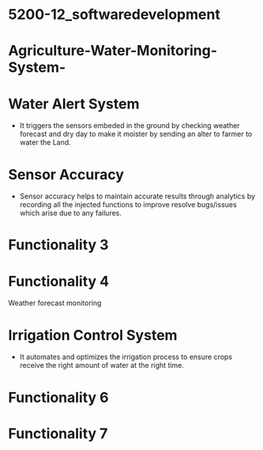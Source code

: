 # 5200-12_softwaredevelopment

# Agriculture-Water-Monitoring-System-

# Water Alert System 
- It triggers the sensors embeded in the ground by checking weather forecast and dry day to make it moister by sending an alter to farmer to water the Land. 


# Sensor Accuracy
- Sensor accuracy helps to maintain accurate results through analytics by recording all the injected functions to improve resolve bugs/issues which arise due to any failures. 

# Functionality 3 

# Functionality 4 
Weather forecast monitoring

# Irrigation Control System
- It automates and optimizes the irrigation process to ensure crops receive the right amount of water at the right time.  

# Functionality 6 

# Functionality 7 
